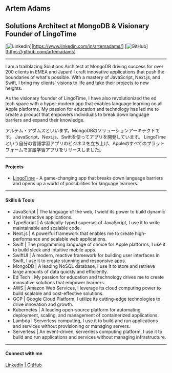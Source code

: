 ## Artem Adams
## Solutions Architect at MongoDB & Visionary Founder of LingoTime

[![LinkedIn][linkedin-shield]][https://www.linkedin.com/in/artemadams/]
[![GitHub][github-shield]][https://github.com/artemadams]

---

I am a trailblazing Solutions Architect at MongoDB driving success for over 200 clients in EMEA and Japan!
I craft innovative applications that push the boundaries of what's possible. With a mastery of JavaScript, Next.js, and Swift, I bring my clients' visions to life and take their projects to new heights.

As the visionary founder of LingoTime, I have also revolutionized the ed tech space with a hyper-modern app that enables language learning on all Apple platforms. My passion for education and technology has led me to create a product that empowers individuals to break down language barriers and expand their knowledge.

アルテム・アダムスといいます。MongoDBのソリューションアーキテクトです。
JavaScript、Next.js、Swiftを使ってアプリを開発しています。
LingoTimeという自分の言語学習アプリのビジネスを立ち上げ、Appleのすべてのプラットフォームで言語学習アプリをリリースしました。

---

#### Projects

- [LingoTime](https://apps.apple.com/jp/app/lingotime-learn-languages/id1527539097) - A game-changing app that breaks down language barriers and opens up a world of possibilities for language learners.

---

#### Skills & Tools

- JavaScript | The language of the web, I wield its power to build dynamic and interactive applications.
- TypeScript | A statically-typed superset of JavaScript, I use it to write maintainable and scalable code.
- Next.js | A powerful framework that enables me to create high-performance and scalable web applications.
- Swift | The programming language of choice for Apple platforms, I use it to build sleek and intuitive mobile apps.
- SwiftUI | A modern, reactive framework for building user interfaces in Swift, I use it to create stunning and responsive apps.
- MongoDB | A leading NoSQL database, I use it to store and retrieve large amounts of data quickly and efficiently.
- Ed Tech | My passion for education and technology drives me to create innovative solutions that empower learners.
- AWS | Amazon Web Services, I leverage its cloud computing power to build scalable and cost-effective solutions.
- GCP | Google Cloud Platform, I utilize its cutting-edge technologies to drive innovation and growth.
- Kubernetes | A leading open-source platform for automating deployment, scaling, and management of containerized applications.
- Lambda | Serverless computing, I use it to build and run applications and services without provisioning or managing servers.
- Serverless | An event-driven, serverless computing platform, I use it to build and run applications and services without managing infrastructure.

---

#### Connect with me

[LinkedIn][linkedin-url] | [GitHub][github-url]

[linkedin-shield]: https://img.shields.io/badge/-LinkedIn-black.svg?style=flat&logo=linkedin&colorB=555
[linkedin-url]: https://www.linkedin.com/in/artemadams/
[github-shield]: https://img.shields.io/badge/-GitHub-black.svg?style=flat&logo=github&colorB=555
[github-url]: https://github.com/artemadams
